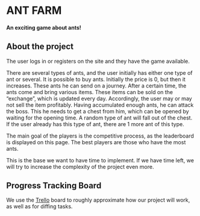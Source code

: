 # ANT FARM
#### An exciting game about ants!

## About the project
The user logs in or registers on the site and they have the game available.

There are several types of ants, and the user initially has either one type of ant or several. It is possible to buy ants. Initially the price is 0, but then it increases. These ants he can send on a journey. After a certain time, the ants come and bring various items. These items can be sold on the “exchange”, which is updated every day. Accordingly, the user may or may not sell the item profitably. Having accumulated enough ants, he can attack the boss. This he needs to get a chest from him, which can be opened by waiting for the opening time. A random type of ant will fall out of the chest. If the user already has this type of ant, there are 1 more ant of this type. 

The main goal of the players is the competitive process, as the leaderboard is displayed on this page. The best players are those who have the most ants.

This is the base we want to have time to implement. If we have time left, we will try to increase the complexity of the project even more.

## Progress Tracking Board
We use the <a href="https://trello.com/b/vsnNsZNu/antfarm">Trello</a> board to roughly approximate how our project will work, as well as for diffing tasks.
